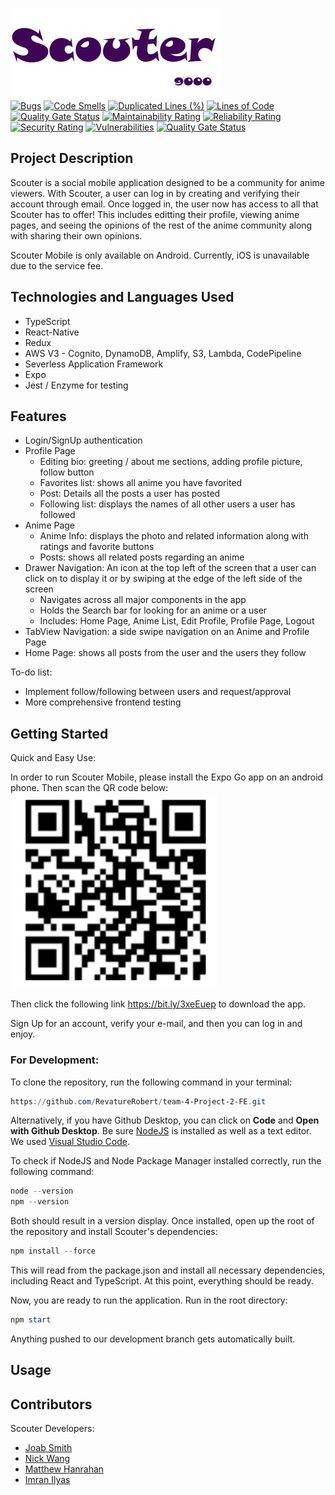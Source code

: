 ![Scouter Home Page](app/assets/scouter.png) \
[![Bugs](https://sonarcloud.io/api/project_badges/measure?project=RevatureRobert_team-4-Project-2-FE&metric=bugs)](https://sonarcloud.io/dashboard?id=RevatureRobert_team-4-Project-2-FE)
[![Code Smells](https://sonarcloud.io/api/project_badges/measure?project=RevatureRobert_team-4-Project-2-FE&metric=code_smells)](https://sonarcloud.io/dashboard?id=RevatureRobert_team-4-Project-2-FE)
[![Duplicated Lines (%)](https://sonarcloud.io/api/project_badges/measure?project=RevatureRobert_team-4-Project-2-FE&metric=duplicated_lines_density)](https://sonarcloud.io/dashboard?id=RevatureRobert_team-4-Project-2-FE)
[![Lines of Code](https://sonarcloud.io/api/project_badges/measure?project=RevatureRobert_team-4-Project-2-FE&metric=ncloc)](https://sonarcloud.io/dashboard?id=RevatureRobert_team-4-Project-2-FE)
[![Quality Gate Status](https://sonarcloud.io/api/project_badges/measure?project=RevatureRobert_team-4-Project-2-FE&metric=alert_status)](https://sonarcloud.io/dashboard?id=RevatureRobert_team-4-Project-2-FE)
[![Maintainability Rating](https://sonarcloud.io/api/project_badges/measure?project=RevatureRobert_team-4-Project-2-FE&metric=sqale_rating)](https://sonarcloud.io/dashboard?id=RevatureRobert_team-4-Project-2-FE)
[![Reliability Rating](https://sonarcloud.io/api/project_badges/measure?project=RevatureRobert_team-4-Project-2-FE&metric=reliability_rating)](https://sonarcloud.io/dashboard?id=RevatureRobert_team-4-Project-2-FE)
[![Security Rating](https://sonarcloud.io/api/project_badges/measure?project=RevatureRobert_team-4-Project-2-FE&metric=security_rating)](https://sonarcloud.io/dashboard?id=RevatureRobert_team-4-Project-2-FE)
[![Vulnerabilities](https://sonarcloud.io/api/project_badges/measure?project=RevatureRobert_team-4-Project-2-FE&metric=vulnerabilities)](https://sonarcloud.io/dashboard?id=RevatureRobert_team-4-Project-2-FE)
[![Quality Gate Status](https://sonarcloud.io/api/project_badges/measure?project=RevatureRobert_team-4-Project-2-FE&metric=alert_status)](https://sonarcloud.io/dashboard?id=RevatureRobert_team-4-Project-2-FE)

## Project Description
Scouter is a social mobile application designed to be a community for anime viewers. With Scouter, a user can log in by creating and verifying their account through email. Once logged in, the user now has access to all that Scouter has to offer! This includes editting their profile, viewing anime pages, and seeing the opinions of the rest of the anime community along with sharing their own opinions.

Scouter Mobile is only available on Android. Currently, iOS is unavailable due to the service fee.

## Technologies and Languages Used
* TypeScript
* React-Native
* Redux
* AWS V3 - Cognito, DynamoDB, Amplify, S3, Lambda, CodePipeline
* Severless Application Framework
* Expo
* Jest / Enzyme for testing

## Features
* Login/SignUp authentication
* Profile Page
  * Editing bio: greeting / about me sections, adding profile picture, follow button
  * Favorites list: shows all anime you have favorited 
  * Post: Details all the posts a user has posted
  * Following list: displays the names of all other users a user has followed
* Anime Page
  * Anime Info: displays the photo and related information along with ratings and favorite buttons
  * Posts: shows all related posts regarding an anime
* Drawer Navigation: An icon at the top left of the screen that a user can click on to display it or by swiping at the edge of the left side of the screen
  * Navigates across all major components in the app
  * Holds the Search bar for looking for an anime or a user
  * Includes: Home Page, Anime List, Edit Profile, Profile Page, Logout
* TabView Navigation: a side swipe navigation on an Anime and Profile Page
* Home Page: shows all posts from the user and the users they follow

To-do list:
* Implement follow/following between users and request/approval
* More comprehensive frontend testing

## Getting Started
Quick and Easy Use: 

In order to run Scouter Mobile, please install the Expo Go app on an android phone. Then scan the QR code below:
![QRCode](app/assets/qrcode.png)

Then click the following link https://bit.ly/3xeEuep to download the app.

Sign Up for an account, verify your e-mail, and then you can log in and enjoy.

### For Development:

To clone the repository, run the following command in your terminal:
```powershell
https://github.com/RevatureRobert/team-4-Project-2-FE.git
```

Alternatively, if you have Github Desktop, you can click on **Code** and **Open with Github Desktop**.
Be sure [NodeJS](https://nodejs.org/en/download/) is installed as well as a text editor. We used [Visual Studio Code](https://code.visualstudio.com/download).

To check if NodeJS and Node Package Manager installed correctly, run the following command:
```powershell
node --version
npm --version
```
Both should result in a version display.
Once installed, open up the root of the repository and install Scouter's dependencies: 
```powershell
npm install --force
```
This will read from the package.json and install all necessary dependencies, including React and TypeScript. At this point, everything should be ready.

Now, you are ready to run the application. Run in the root directory:
```powershell
npm start
```
Anything pushed to our development branch gets automatically built.

## Usage


## Contributors
Scouter Developers:
* [Joab Smith](https://github.com/j-m-smith426) 
* [Nick Wang](https://github.com/nickwanguu) 
* [Matthew Hanrahan](https://github.com/Thomas-Marik)
* [Imran Ilyas](https://github.com/imranilyas)
